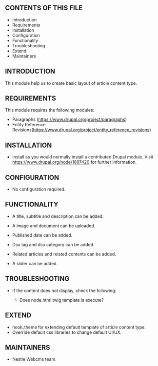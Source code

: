 CONTENTS OF THIS FILE
---------------------

 * Introduction
 * Requirements
 * Installation
 * Configuration
 * Functionality
 * Troubleshooting
 * Extend
 * Maintainers

INTRODUCTION
------------

This module help us to create basic layout of article content type.


REQUIREMENTS
------------

This module requires the following modules:

* Paragraphs (https://www.drupal.org/project/paragraphs)
* Entity Reference Revisions(https://www.drupal.org/project/entity_reference_revisions)

INSTALLATION
------------

* Install as you would normally install a contributed Drupal module. Visit
   https://www.drupal.org/node/1897420 for further information.


CONFIGURATION
-------------

* No configuration required.


FUNCTIONALITY
-------------

* A title, subtitle and description can be added.

* A image and document can be uploaded.

* Published date can be added.

* Dsu tag and dsu category can be added.

* Related articles and related contents can be added.

* A slider can be added. 

TROUBLESHOOTING
---------------

* If the content does not display, check the following:

  - Does node.html.twig template is execute?

EXTEND
------

* hook_theme for extending default template of article content type.
* Override default css libraries to change default UI/UX.


MAINTAINERS
-----------

* Nestle Webcms team.